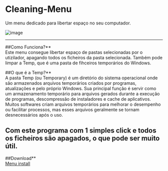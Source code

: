 # Cleaning-Menu
Um menu dedicado para libertar espaço no seu computador.

![image](https://github.com/user-attachments/assets/6ce6b3cb-9f4c-4348-85b5-22a1fd0600bb)

---
##Como Funciona?**  
Este menu consegue libertar espaço de pastas selecionadas por o utizilador, apagando todos os ficheiros da pasta selecionada. Também pode limpar a Temp, que é uma pasta de fihceiros temporários do Windows.

##O que é a Temp?**  
A pasta Temp (ou Temporary) é um diretório do sistema operacional onde são armazenados arquivos temporários criados por programas, atualizações e pelo próprio Windows. Sua principal função é servir como um armazenamento temporário para arquivos gerados durante a execução de programas, descompressão de instaladores e cache de aplicativos. Muitos softwares criam arquivos temporários para melhorar o desempenho ou facilitar processos, mas esses arquivos geralmente se tornam desnecessários após o uso.  

Com este programa com 1 simples click e todos os ficheiros são apagados, o que pode ser muito útil.
---
##Download**  
[Menu install](https://www.mediafire.com/file/kt5g0iv9zfe1wxc/menu.exe/file)
